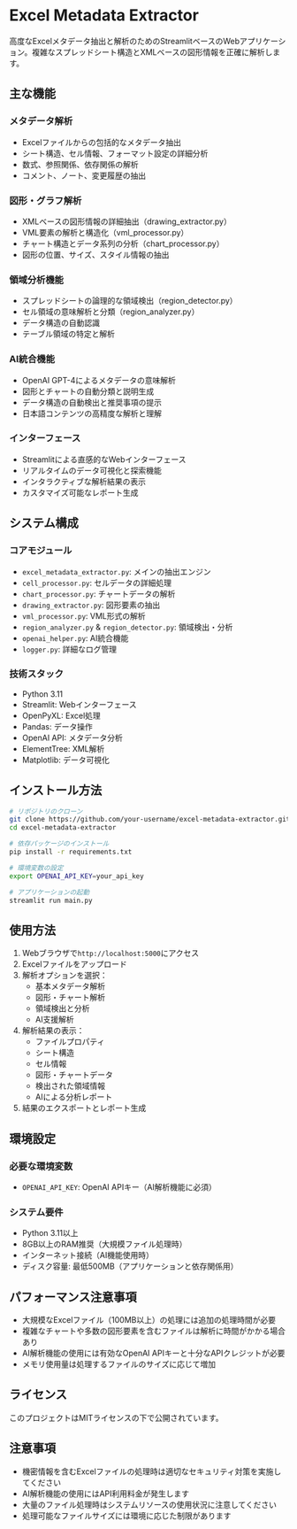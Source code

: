 # Excel Metadata Extractor

高度なExcelメタデータ抽出と解析のためのStreamlitベースのWebアプリケーション。複雑なスプレッドシート構造とXMLベースの図形情報を正確に解析します。

## 主な機能

### メタデータ解析
- Excelファイルからの包括的なメタデータ抽出
- シート構造、セル情報、フォーマット設定の詳細分析
- 数式、参照関係、依存関係の解析
- コメント、ノート、変更履歴の抽出

### 図形・グラフ解析
- XMLベースの図形情報の詳細抽出（drawing_extractor.py）
- VML要素の解析と構造化（vml_processor.py）
- チャート構造とデータ系列の分析（chart_processor.py）
- 図形の位置、サイズ、スタイル情報の抽出

### 領域分析機能
- スプレッドシートの論理的な領域検出（region_detector.py）
- セル領域の意味解析と分類（region_analyzer.py）
- データ構造の自動認識
- テーブル領域の特定と解析

### AI統合機能
- OpenAI GPT-4によるメタデータの意味解析
- 図形とチャートの自動分類と説明生成
- データ構造の自動検出と推奨事項の提示
- 日本語コンテンツの高精度な解析と理解

### インターフェース
- Streamlitによる直感的なWebインターフェース
- リアルタイムのデータ可視化と探索機能
- インタラクティブな解析結果の表示
- カスタマイズ可能なレポート生成

## システム構成

### コアモジュール
- `excel_metadata_extractor.py`: メインの抽出エンジン
- `cell_processor.py`: セルデータの詳細処理
- `chart_processor.py`: チャートデータの解析
- `drawing_extractor.py`: 図形要素の抽出
- `vml_processor.py`: VML形式の解析
- `region_analyzer.py` & `region_detector.py`: 領域検出・分析
- `openai_helper.py`: AI統合機能
- `logger.py`: 詳細なログ管理

### 技術スタック
- Python 3.11
- Streamlit: Webインターフェース
- OpenPyXL: Excel処理
- Pandas: データ操作
- OpenAI API: メタデータ分析
- ElementTree: XML解析
- Matplotlib: データ可視化

## インストール方法

```bash
# リポジトリのクローン
git clone https://github.com/your-username/excel-metadata-extractor.git
cd excel-metadata-extractor

# 依存パッケージのインストール
pip install -r requirements.txt

# 環境変数の設定
export OPENAI_API_KEY=your_api_key

# アプリケーションの起動
streamlit run main.py
```

## 使用方法

1. Webブラウザで`http://localhost:5000`にアクセス
2. Excelファイルをアップロード
3. 解析オプションを選択：
   - 基本メタデータ解析
   - 図形・チャート解析
   - 領域検出と分析
   - AI支援解析
4. 解析結果の表示：
   - ファイルプロパティ
   - シート構造
   - セル情報
   - 図形・チャートデータ
   - 検出された領域情報
   - AIによる分析レポート
5. 結果のエクスポートとレポート生成

## 環境設定

### 必要な環境変数
- `OPENAI_API_KEY`: OpenAI APIキー（AI解析機能に必須）

### システム要件
- Python 3.11以上
- 8GB以上のRAM推奨（大規模ファイル処理時）
- インターネット接続（AI機能使用時）
- ディスク容量: 最低500MB（アプリケーションと依存関係用）

## パフォーマンス注意事項

- 大規模なExcelファイル（100MB以上）の処理には追加の処理時間が必要
- 複雑なチャートや多数の図形要素を含むファイルは解析に時間がかかる場合あり
- AI解析機能の使用には有効なOpenAI APIキーと十分なAPIクレジットが必要
- メモリ使用量は処理するファイルのサイズに応じて増加

## ライセンス

このプロジェクトはMITライセンスの下で公開されています。

## 注意事項

- 機密情報を含むExcelファイルの処理時は適切なセキュリティ対策を実施してください
- AI解析機能の使用にはAPI利用料金が発生します
- 大量のファイル処理時はシステムリソースの使用状況に注意してください
- 処理可能なファイルサイズには環境に応じた制限があります